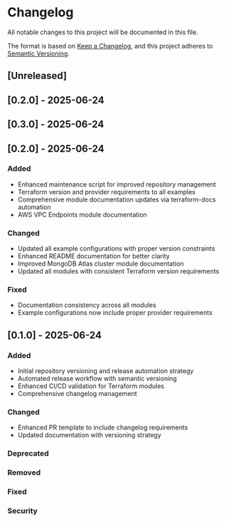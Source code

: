 # Changelog

All notable changes to this project will be documented in this file.

The format is based on [Keep a Changelog](https://keepachangelog.com/en/1.0.0/),
and this project adheres to [Semantic Versioning](https://semver.org/spec/v2.0.0.html).

## [Unreleased]



## [0.2.0] - 2025-06-24



## [0.3.0] - 2025-06-24

## [0.2.0] - 2025-06-24

### Added

- Enhanced maintenance script for improved repository management
- Terraform version and provider requirements to all examples
- Comprehensive module documentation updates via terraform-docs automation
- AWS VPC Endpoints module documentation

### Changed

- Updated all example configurations with proper version constraints
- Enhanced README documentation for better clarity
- Improved MongoDB Atlas cluster module documentation
- Updated all modules with consistent Terraform version requirements

### Fixed

- Documentation consistency across all modules
- Example configurations now include proper provider requirements

## [0.1.0] - 2025-06-24

### Added

- Initial repository versioning and release automation strategy
- Automated release workflow with semantic versioning
- Enhanced CI/CD validation for Terraform modules
- Comprehensive changelog management

### Changed

- Enhanced PR template to include changelog requirements
- Updated documentation with versioning strategy

### Deprecated

### Removed

### Fixed

### Security

<!--
## How to update this changelog

### For Contributors:
When submitting a PR, add your changes under the [Unreleased] section in the appropriate category:
- **Added** for new features
- **Changed** for changes in existing functionality
- **Deprecated** for soon-to-be removed features
- **Removed** for now removed features
- **Fixed** for any bug fixes
- **Security** for vulnerability fixes

### For Maintainers:
When creating a release:
1. Move items from [Unreleased] to a new version section
2. Add the release date
3. Update the version links at the bottom
4. Create a new empty [Unreleased] section

### Format:
## [Version] - YYYY-MM-DD
### Category
- Description of change (#PR-number)

Links format:
[Unreleased]: https://github.com/nanlabs/terraform-modules/compare/v0.2.0...HEAD
[0.2.0]: https://github.com/nanlabs/terraform-modules/releases/tag/v0.2.0
[0.3.0]: https://github.com/nanlabs/terraform-modules/releases/tag/v0.3.0
[0.2.0]: https://github.com/nanlabs/terraform-modules/releases/tag/v0.2.0
[0.1.0]: https://github.com/nanlabs/terraform-modules/releases/tag/v0.1.0
-->
